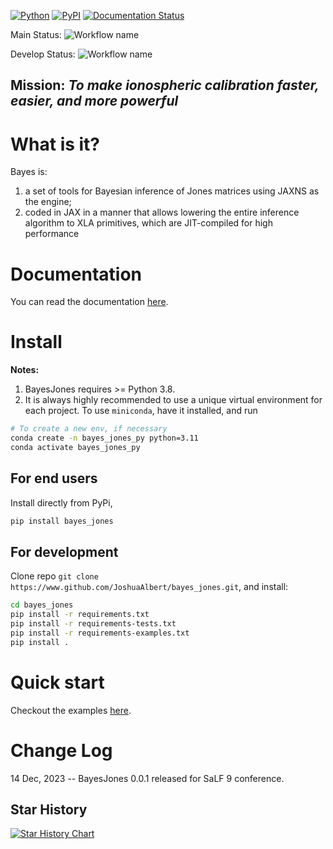 [![Python](https://img.shields.io/pypi/pyversions/bayes_jones.svg)](https://badge.fury.io/py/bayes_jones)
[![PyPI](https://badge.fury.io/py/bayes_jones.svg)](https://badge.fury.io/py/bayes_jones)
[![Documentation Status](https://readthedocs.org/projects/bayes_jones/badge/?version=latest)](https://bayes_jones.readthedocs.io/en/latest/?badge=latest)

Main
Status: ![Workflow name](https://github.com/JoshuaAlbert/bayes_jones/actions/workflows/unittests.yml/badge.svg?branch=main)

Develop
Status: ![Workflow name](https://github.com/JoshuaAlbert/bayes_jones/actions/workflows/unittests.yml/badge.svg?branch=develop)

## Mission: _To make ionospheric calibration **faster, easier, and more powerful**_

# What is it?

Bayes is:

1) a set of tools for Bayesian inference of Jones matrices using JAXNS as the engine;
2) coded in JAX in a manner that allows lowering the entire inference algorithm to XLA primitives, which are
   JIT-compiled for high performance

# Documentation

You can read the documentation [here](https://bayes_jones.readthedocs.io/en/latest/#).

# Install

**Notes:**

1. BayesJones requires >= Python 3.8.
2. It is always highly recommended to use a unique virtual environment for each project.
   To use `miniconda`, have it installed, and run

```bash
# To create a new env, if necessary
conda create -n bayes_jones_py python=3.11
conda activate bayes_jones_py
```

## For end users

Install directly from PyPi,

```bash
pip install bayes_jones
```

## For development

Clone repo `git clone https://www.github.com/JoshuaAlbert/bayes_jones.git`, and install:

```bash
cd bayes_jones
pip install -r requirements.txt
pip install -r requirements-tests.txt
pip install -r requirements-examples.txt
pip install .
```

# Quick start

Checkout the examples [here](https://bayes_jones.readthedocs.io/en/latest/#).

# Change Log

14 Dec, 2023 -- BayesJones 0.0.1 released for SaLF 9 conference.

## Star History

<a href="https://star-history.com/#joshuaalbert/bayes_jones&Date">
  <picture>
    <source media="(prefers-color-scheme: dark)" srcset="https://api.star-history.com/svg?repos=joshuaalbert/bayes_jones&type=Date&theme=dark" />
    <source media="(prefers-color-scheme: light)" srcset="https://api.star-history.com/svg?repos=joshuaalbert/bayes_jones&type=Date" />
    <img alt="Star History Chart" src="https://api.star-history.com/svg?repos=joshuaalbert/bayes_jones&type=Date" />
  </picture>
</a>
